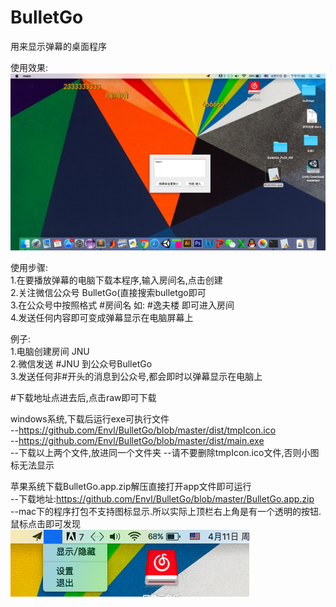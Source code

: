 # BulletGo
用来显示弹幕的桌面程序

使用效果:
![Image text](https://github.com/Envl/BulletGo/blob/master/screenShot.png)
   
      
      
使用步骤:   
  1.在要播放弹幕的电脑下载本程序,输入房间名,点击创建   
  2.关注微信公众号 BulletGo(直接搜索bulletgo即可   
  3.在公众号中按照格式 #房间名   如: #逸夫楼  即可进入房间   
  4.发送任何内容即可变成弹幕显示在电脑屏幕上   
     
例子:   
  1.电脑创建房间 JNU   
  2.微信发送 #JNU  到公众号BulletGo   
  3.发送任何非#开头的消息到公众号,都会即时以弹幕显示在电脑上   
  

#下载地址点进去后,点击raw即可下载   

windows系统,下载后运行exe可执行文件   
  --https://github.com/Envl/BulletGo/blob/master/dist/tmpIcon.ico      
  --https://github.com/Envl/BulletGo/blob/master/dist/main.exe      
  --下载以上两个文件,放进同一个文件夹
  --请不要删除tmpIcon.ico文件,否则小图标无法显示   
     
     
 
  
苹果系统下载BulletGo.app.zip解压直接打开app文件即可运行      
  --下载地址:https://github.com/Envl/BulletGo/blob/master/BulletGo.app.zip      
  --mac下的程序打包不支持图标显示.所以实际上顶栏右上角是有一个透明的按钮.鼠标点击即可发现   
![Image text](https://github.com/Envl/BulletGo/blob/master/iconBtn.png)



